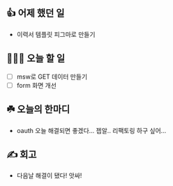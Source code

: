 ## 👍 어제 했던 일

- 이력서 템플릿 피그마로 만들기

## 👩🏻‍💻 오늘 할 일

- [ ] msw로 GET 데이터 만들기
- [ ] form 화면 개선

## ☘️ 오늘의 한마디
- oauth 오늘 해결되면 좋겠다... 젭알.. 리팩토링 하구 싶어...

## ✍️ 회고
- 다음날 해결이 됐다! 앗싸!